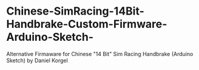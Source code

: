 # Chinese-SimRacing-14Bit-Handbrake-Custom-Firmware-Arduino-Sketch-
Alternative Firmaware for Chinese "14 Bit" Sim Racing Handbrake (Arduino Sketch) by Daniel Korgel
